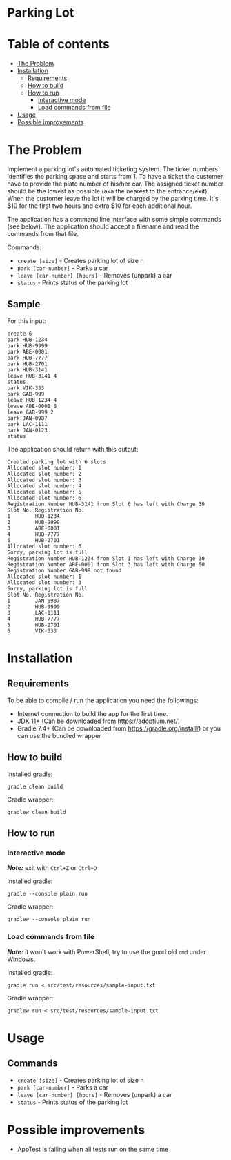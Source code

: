 Parking Lot
===========

Table of contents
=================

* [The Problem](#the-problem)
* [Installation](#installation)
  * [Requirements](#requirements)
  * [How to build](#how-to-build)
  * [How to run](#how-to-run)
    * [Interactive mode](#interactive-mode)
    * [Load commands from file](#load-commands-from-file)
* [Usage](#usage)
* [Possible improvements](#possible-improvements)

# The Problem
Implement a parking lot's automated ticketing system. The ticket numbers identifies the parking space and starts from 1.
To have a ticket the customer have to provide the plate number of his/her car. The assigned ticket number should be the
lowest as possible (aka the nearest to the entrance/exit).
When the customer leave the lot it will be charged by the parking time. It's $10 for the first two hours and extra $10
for each additional hour.

The application has a command line interface with some simple commands (see below). The application should accept a 
filename and read the commands from that file.

Commands:
* `create [size]` - Creates parking lot of size n
* `park [car-number]` - Parks a car
* `leave [car-number] [hours]` - Removes (unpark) a car
* `status` - Prints status of the parking lot

## Sample

For this input:
```text
create 6
park HUB-1234
park HUB-9999
park ABE-0001
park HUB-7777
park HUB-2701
park HUB-3141
leave HUB-3141 4
status
park VIK-333
park GAB-999
leave HUB-1234 4
leave ABE-0001 6
leave GAB-999 2
park JAN-0987
park LAC-1111
park JAN-0123
status
```

The application should return with this output:
```text
Created parking lot with 6 slots
Allocated slot number: 1
Allocated slot number: 2
Allocated slot number: 3
Allocated slot number: 4
Allocated slot number: 5
Allocated slot number: 6
Registration Number HUB-3141 from Slot 6 has left with Charge 30
Slot No. Registration No.
1        HUB-1234
2        HUB-9999
3        ABE-0001
4        HUB-7777
5        HUB-2701
Allocated slot number: 6
Sorry, parking lot is full
Registration Number HUB-1234 from Slot 1 has left with Charge 30
Registration Number ABE-0001 from Slot 3 has left with Charge 50
Registration Number GAB-999 not found
Allocated slot number: 1
Allocated slot number: 3
Sorry, parking lot is full
Slot No. Registration No.
1        JAN-0987
2        HUB-9999
3        LAC-1111
4        HUB-7777
5        HUB-2701
6        VIK-333

```

# Installation

## Requirements

To be able to compile / run the application you need the followings:
- Internet connection to build the app for the first time.
- JDK 11+ (Can be downloaded from https://adoptium.net/)
- Gradle 7.4+ (Can be downloaded from https://gradle.org/install/)
  or you can use the bundled wrapper


## How to build

Installed gradle:
```shell
gradle clean build
```

Gradle wrapper:
```shell
gradlew clean build
```


## How to run

### Interactive mode

***Note:*** exit with `Ctrl+Z` or `Ctrl+D`

Installed gradle:
```shell
gradle --console plain run
```

Gradle wrapper:
```shell
gradlew --console plain run
```


### Load commands from file

***Note:*** it won't work with PowerShell, try to use the good old `cmd` under Windows.

Installed gradle:
```shell
gradle run < src/test/resources/sample-input.txt
```

Gradle wrapper:
```shell
gradlew run < src/test/resources/sample-input.txt
```

# Usage

## Commands

* `create [size]` - Creates parking lot of size n
* `park [car-number]` - Parks a car
* `leave [car-number] [hours]` - Removes (unpark) a car
* `status` - Prints status of the parking lot


# Possible improvements
- AppTest is failing when all tests run on the same time
